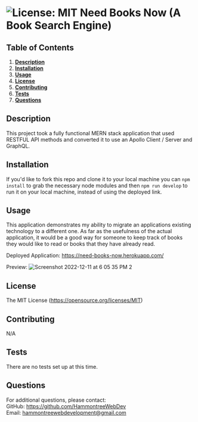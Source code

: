 # ![License: MIT](https://img.shields.io/badge/License-MIT-yellow.svg) Need Books Now (A Book Search Engine)
  ## Table of Contents
  1. **[Description](#description)**<br>
  2. **[Installation](#installation)**<br>
  3. **[Usage](#usage)**<br>
  4. **[License](#license)**<br>
  5. **[Contributing](#contributing)**<br>
  6. **[Tests](#tests)**<br>
  7. **[Questions](#questions)**<br>
  ## Description
  This project took a fully functional MERN stack application that used RESTFUL API methods and converted it to use an Apollo Client / Server and GraphQL.
  ## Installation
  If you'd like to fork this repo and clone it to your local machine you can `npm install` to grab the necessary node modules and then `npm run develop` to run it on your local machine, instead of using the deployed link.
  ## Usage
  This application demonstrates my ability to migrate an applications existing technology to a different one. As far as the usefulness of the actual application, it would be a good way for someone to keep track of books they would like to read or books that they have already read.
  
  Deployed Application: https://need-books-now.herokuapp.com/
  
  Preview: 
  ![Screenshot 2022-12-11 at 6 05 35 PM 2](https://user-images.githubusercontent.com/113649683/206934265-fb4cba58-4cbe-4bd9-9e78-b888a18c66d6.png)

  ## License
  The MIT License (https://opensource.org/licenses/MIT)
  ## Contributing
  N/A
  ## Tests
  There are no tests set up at this time.
  ## Questions
  For additional questions, please contact:<br>
  GitHub: https://github.com/HammontreeWebDev<br>
  Email: hammontreewebdevelopment@gmail.com
